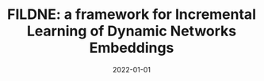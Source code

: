 ---
# Documentation: https://wowchemy.com/docs/managing-content/

title: 'FILDNE: a framework for Incremental Learning of Dynamic Networks Embeddings'
subtitle: ''
summary: ''
authors:
- bielak
- tagowski
- falkiewicz
- kajdanowicz
- Nitesh Chawla
tags: []
categories: []
date: '2022-01-01'
lastmod: 2022-10-07T04:55:53Z
featured: false
draft: false

# Featured image
# To use, add an image named `featured.jpg/png` to your page's folder.
# Focal points: Smart, Center, TopLeft, Top, TopRight, Left, Right, BottomLeft, Bottom, BottomRight.
image:
  caption: ''
  focal_point: ''
  preview_only: false

# Projects (optional).
#   Associate this post with one or more of your projects.
#   Simply enter your project's folder or file name without extension.
#   E.g. `projects = ["internal-project"]` references `content/project/deep-learning/index.md`.
#   Otherwise, set `projects = []`.
projects: []
publishDate: '2022-10-07T04:55:52.234033Z'
publication_types:
- '2'
abstract: ''
publication: '*Knowledge-Based Systems*'
doi: 10.1016/j.knosys.2021.107453
---